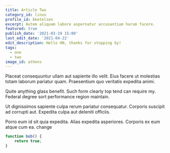```yaml
---
title: Article Two
category_id: linux
profile_id: bketelsen
excerpt: Autem aliquam labore aspernatur accusantium harum facere.
featured: true
publish_date: '2021-03-19 15:00'
last_edit_date: '2021-04-22'
edit_description: Hello HN, thanks for stopping by!
tags:
  - one
  - two
image_id: athens
---
```


Placeat consequuntur ullam aut sapiente illo velit. Eius facere ut molestias totam laborum pariatur quam. Praesentium quo veritatis expedita animi.

Quite anything glass benefit. Such form clearly top tend can require my. Federal degree sort performance region maintain.

Ut dignissimos sapiente culpa rerum pariatur consequatur. Corporis suscipit ad corrupti aut. Expedita culpa aut deleniti officiis.

Porro eum id sit quia expedita. Alias expedita asperiores. Corporis ex eum atque cum ea. change

```js
function bob() {
	return true;
}
```
